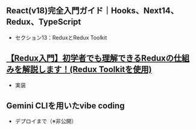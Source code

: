 ## React(v18)完全入門ガイド｜Hooks、Next14、Redux、TypeScript
- セクション13：ReduxとRedux Toolkit

## [【Redux入門】初学者でも理解できるReduxの仕組みを解説します！(Redux Toolkitを使用)](https://www.youtube.com/watch?v=KuRu5wOyY_c)
- 実装

## Gemini CLIを用いたvibe coding
- デプロイまで（※非公開）